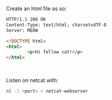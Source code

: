 Create an html file as so:  
```html
HTTP/1.1 200 OK
Content-Type: text/html; charset=UTF-8
Server: MEOW

<!DOCTYPE html>
<html>
        <p>Hi fellow cat!</p>
</html> 
```

<br />

Listen on netcat with:
```bash
nl -l <port> < netcat-webserver
```


